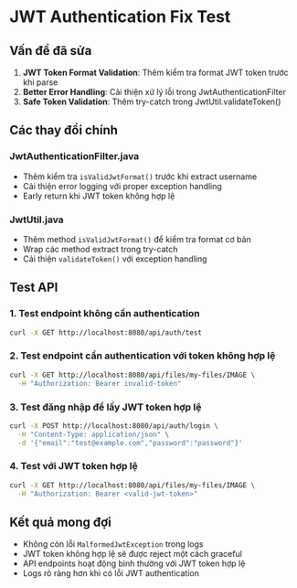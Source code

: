 # JWT Authentication Fix Test

## Vấn đề đã sửa

1. **JWT Token Format Validation**: Thêm kiểm tra format JWT token trước khi parse
2. **Better Error Handling**: Cải thiện xử lý lỗi trong JwtAuthenticationFilter
3. **Safe Token Validation**: Thêm try-catch trong JwtUtil.validateToken()

## Các thay đổi chính

### JwtAuthenticationFilter.java
- Thêm kiểm tra `isValidJwtFormat()` trước khi extract username
- Cải thiện error logging với proper exception handling
- Early return khi JWT token không hợp lệ

### JwtUtil.java
- Thêm method `isValidJwtFormat()` để kiểm tra format cơ bản
- Wrap các method extract trong try-catch
- Cải thiện `validateToken()` với exception handling

## Test API

### 1. Test endpoint không cần authentication
```bash
curl -X GET http://localhost:8080/api/auth/test
```

### 2. Test endpoint cần authentication với token không hợp lệ
```bash
curl -X GET http://localhost:8080/api/files/my-files/IMAGE \
  -H "Authorization: Bearer invalid-token"
```

### 3. Test đăng nhập để lấy JWT token hợp lệ
```bash
curl -X POST http://localhost:8080/api/auth/login \
  -H "Content-Type: application/json" \
  -d '{"email":"test@example.com","password":"password"}'
```

### 4. Test với JWT token hợp lệ
```bash
curl -X GET http://localhost:8080/api/files/my-files/IMAGE \
  -H "Authorization: Bearer <valid-jwt-token>"
```

## Kết quả mong đợi

- Không còn lỗi `MalformedJwtException` trong logs
- JWT token không hợp lệ sẽ được reject một cách graceful
- API endpoints hoạt động bình thường với JWT token hợp lệ
- Logs rõ ràng hơn khi có lỗi JWT authentication